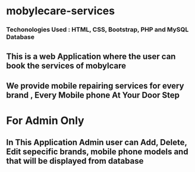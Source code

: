 # mobylecare-services
### Techonologies Used : HTML, CSS, Bootstrap, PHP and MySQL Database


## This is a web Application where the user can book the services of mobylcare
## We provide mobile repairing services for every brand , Every Mobile phone At Your Door Step
 
# For Admin Only
## In This Application Admin user can Add, Delete, Edit sepecific brands, mobile phone models and that will be displayed from database
